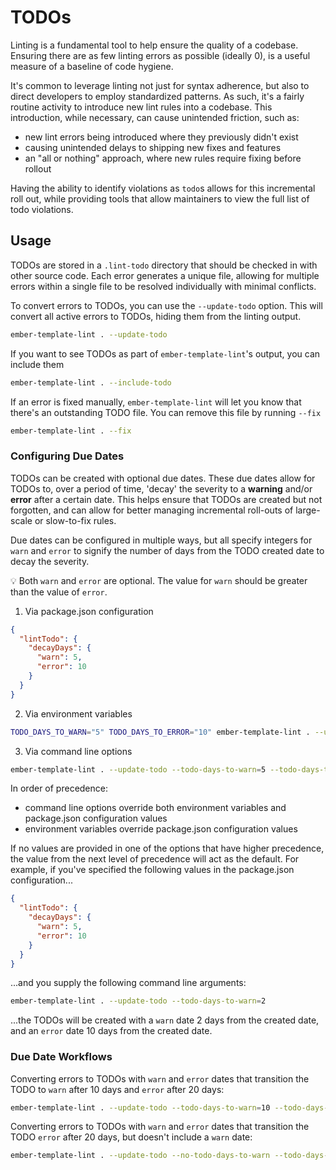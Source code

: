 # TODOs

Linting is a fundamental tool to help ensure the quality of a codebase. Ensuring there are as few linting errors as possible (ideally 0), is a useful measure of a baseline of code hygiene.

It's common to leverage linting not just for syntax adherence, but also to direct developers to employ standardized patterns. As such, it's a fairly routine activity to introduce new lint rules into a codebase. This introduction, while necessary, can cause unintended friction, such as:

- new lint errors being introduced where they previously didn't exist
- causing unintended delays to shipping new fixes and features
- an "all or nothing" approach, where new rules require fixing before rollout

Having the ability to identify violations as `todo`s allows for this incremental roll out, while providing tools that allow maintainers to view the full list of todo violations.

## Usage

TODOs are stored in a `.lint-todo` directory that should be checked in with other source code. Each error generates a unique file, allowing for multiple errors within a single file to be resolved individually with minimal conflicts.

To convert errors to TODOs, you can use the `--update-todo` option. This will convert all active errors to TODOs, hiding them from the linting output.

```bash
ember-template-lint . --update-todo
```

If you want to see TODOs as part of `ember-template-lint`'s output, you can include them

```bash
ember-template-lint . --include-todo
```

If an error is fixed manually, `ember-template-lint` will let you know that there's an outstanding TODO file. You can remove this file by running `--fix`

```bash
ember-template-lint . --fix
```

### Configuring Due Dates

TODOs can be created with optional due dates. These due dates allow for TODOs to, over a period of time, 'decay' the severity to a **warning** and/or **error** after a certain date. This helps ensure that TODOs are created but not forgotten, and can allow for better managing incremental roll-outs of large-scale or slow-to-fix rules.

Due dates can be configured in multiple ways, but all specify integers for `warn` and `error` to signify the number of days from the TODO created date to decay the severity.

:bulb: Both `warn` and `error` are optional. The value for `warn` should be greater than the value of `error`.

1. Via package.json configuration

```json
{
  "lintTodo": {
    "decayDays": {
      "warn": 5,
      "error": 10
    }
  }
}
```

2. Via environment variables

```bash
TODO_DAYS_TO_WARN="5" TODO_DAYS_TO_ERROR="10" ember-template-lint . --update-todo
```

3. Via command line options

```bash
ember-template-lint . --update-todo --todo-days-to-warn=5 --todo-days-to-error=10
```

In order of precedence:

- command line options override both environment variables and package.json configuration values
- environment variables override package.json configuration values

If no values are provided in one of the options that have higher precedence, the value from the next level of precedence will act as the default. For example, if you've specified the following values in the package.json configuration...

```json
{
  "lintTodo": {
    "decayDays": {
      "warn": 5,
      "error": 10
    }
  }
}
```

...and you supply the following command line arguments:

```bash
ember-template-lint . --update-todo --todo-days-to-warn=2
```

...the TODOs will be created with a `warn` date 2 days from the created date, and an `error` date 10 days from the created date.

### Due Date Workflows

Converting errors to TODOs with `warn` and `error` dates that transition the TODO to `warn` after 10 days and `error` after 20 days:

```bash
ember-template-lint . --update-todo --todo-days-to-warn=10 --todo-days-to-error=20
```

Converting errors to TODOs with `warn` and `error` dates that transition the TODO `error` after 20 days, but doesn't include a `warn` date:

```bash
ember-template-lint . --update-todo --no-todo-days-to-warn --todo-days-to-error=20
```
